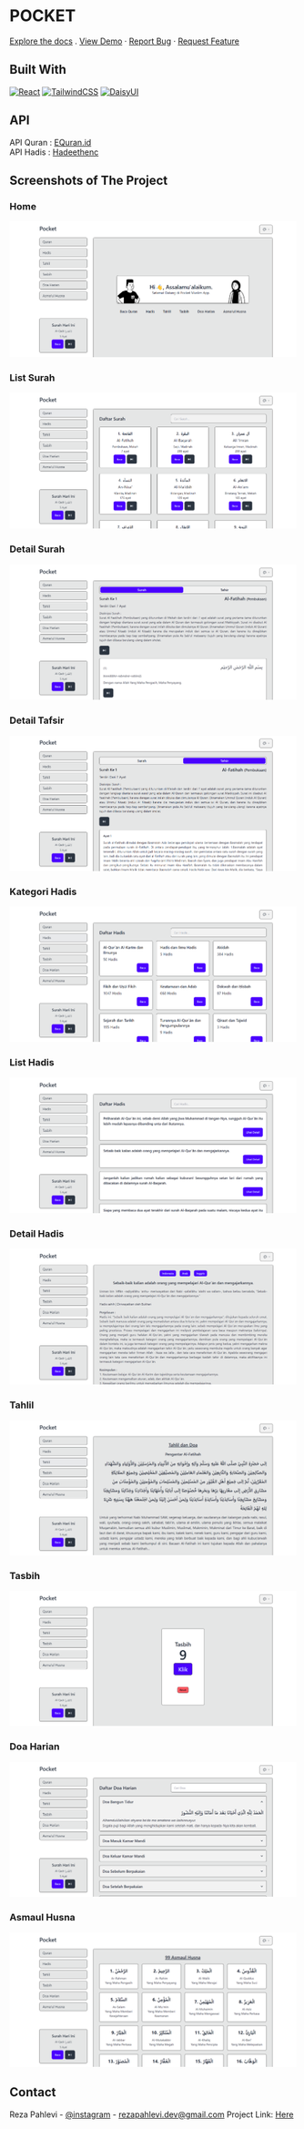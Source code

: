 <!-- PROJECT LOGO -->
<h1>POCKET</h1>
    <a href="https://github.com/rezapahlevl/pocket-muslim-app">Explore the docs</a>
    .
    <a href="https://rezapahlevl.github.io/pocket-muslim-app">View Demo</a>
    ·
    <a href="https://github.com/rezapahlevl/pocket-muslim-app/issues">Report Bug</a>
    ·
    <a href="https://github.com/rezapahlevl/pocket-muslim-app/issues">Request Feature</a>
  </p>
</div>

## Built With
  [![React][React.dev]][React-url]
  [![TailwindCSS][Tailwindcss.com]][Tailwindcss-url]
  [![DaisyUI][DaisyUI.com]][DaisyUI-url]

## API
API Quran : [EQuran.id](https://equran.id)
<br />
API Hadis : [Hadeethenc](https://hadeethenc.com)

<!-- ABOUT THE PROJECT -->
## Screenshots of The Project

### Home
![alt text](https://github.com/rezapahlevl/pocket-muslim-app/blob/main//public/markdown/p1.png?raw=true)
### List Surah
![alt text](https://github.com/rezapahlevl/pocket-muslim-app/blob/main//public/markdown/p2.png?raw=true)
### Detail Surah
![alt text](https://github.com/rezapahlevl/pocket-muslim-app/blob/main//public/markdown/p3.png?raw=true)
### Detail Tafsir
![alt text](https://github.com/rezapahlevl/pocket-muslim-app/blob/main//public/markdown/p4.png?raw=true)
### Kategori Hadis
![alt text](https://github.com/rezapahlevl/pocket-muslim-app/blob/main//public/markdown/p5.png?raw=true)
### List Hadis
![alt text](https://github.com/rezapahlevl/pocket-muslim-app/blob/main//public/markdown/p6.png?raw=true)
### Detail Hadis
![alt text](https://github.com/rezapahlevl/pocket-muslim-app/blob/main//public/markdown/p7.png?raw=true)
### Tahlil
![alt text](https://github.com/rezapahlevl/pocket-muslim-app/blob/main//public/markdown/p8.png?raw=true)
### Tasbih
![alt text](https://github.com/rezapahlevl/pocket-muslim-app/blob/main//public/markdown/p9.png?raw=true)
### Doa Harian
![alt text](https://github.com/rezapahlevl/pocket-muslim-app/blob/main//public/markdown/p10.png?raw=true)
### Asmaul Husna
![alt text](https://github.com/rezapahlevl/pocket-muslim-app/blob/main//public/markdown/p11.png?raw=true)

<!-- CONTACT -->
## Contact
Reza Pahlevi - [@instagram](https://instagram.com/rezapahlevl) - rezapahlevi.dev@gmail.com
Project Link: [Here](https://github.com/rezapahlevl/php-simple-crud)

<!-- MARKDOWN LINKS & IMAGES -->
<!-- https://www.markdownguide.org/basic-syntax/#reference-style-links -->
[React.dev]: https://img.shields.io/badge/react-0769AD?style=for-the-badge&logo=react&logoColor=white
[React-url]: https://react.dev
[DaisyUI.com]: https://img.shields.io/badge/daisyui-F8F4EC?style=for-the-badge&logo=daisyui&logoColor=black
[DaisyUI-url]: https://daisyui.com 
[Tailwindcss.com]: https://img.shields.io/badge/tailwindcsss-3B3486?style=for-the-badge&logo=tailwindcss&logoColor=white
[Tailwindcss-url]: https://tailwindcss.com 

